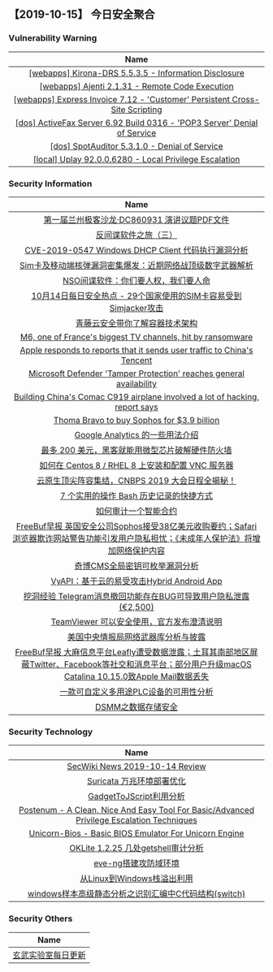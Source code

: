 
 ##   【2019-10-15】 今日安全聚合


###  						       							Vulnerability Warning

|                             Name                             |
| :----------------------------------------------------------: |
|[[webapps] Kirona-DRS 5.5.3.5 - Information Disclosure](https://www.exploit-db.com/exploits/47498)|
|[[webapps] Ajenti 2.1.31 - Remote Code Execution](https://www.exploit-db.com/exploits/47497)|
|[[webapps] Express Invoice 7.12 - 'Customer' Persistent Cross-Site Scripting](https://www.exploit-db.com/exploits/47496)|
|[[dos] ActiveFax Server 6.92 Build 0316 - 'POP3 Server' Denial of Service](https://www.exploit-db.com/exploits/47495)|
|[[dos] SpotAuditor 5.3.1.0 - Denial of Service](https://www.exploit-db.com/exploits/47494)|
|[[local] Uplay 92.0.0.6280 - Local Privilege Escalation](https://www.exploit-db.com/exploits/47493)|

### 						        							Security Information
|                             Name                                    |
| :----------------------------------------------------------: |
|[第一届兰州极客沙龙·DC860931  演讲议题PDF文件](https://www.anquanke.com/post/id/185324)|
|[反间谍软件之旅（三）](https://www.anquanke.com/post/id/188613)|
|[CVE-2019-0547 Windows DHCP Client 代码执行漏洞分析](https://www.anquanke.com/post/id/187894)|
|[Sim卡及移动端核弹漏洞密集爆发：近期网络战顶级数字武器解析](https://www.anquanke.com/post/id/188359)|
|[NSO间谍软件：你们要人权，我们要人命](https://www.anquanke.com/post/id/188575)|
|[10月14日每日安全热点 - 29个国家使用的SIM卡容易受到Simjacker攻击](https://www.anquanke.com/post/id/188583)|
|[青藤云安全带你了解容器技术架构](https://www.secpulse.com/archives/115531.html)|
|[M6, one of France's biggest TV channels, hit by ransomware](https://www.zdnet.com/article/m6-one-of-frances-biggest-tv-channels-hit-by-ransomware/#ftag=RSSbaffb68)|
|[Apple responds to reports that it sends user traffic to China's Tencent](https://www.zdnet.com/article/apple-responds-to-reports-that-it-sends-user-traffic-to-chinas-tencent/#ftag=RSSbaffb68)|
|[Microsoft Defender 'Tamper Protection' reaches general availability](https://www.zdnet.com/article/microsoft-defender-tamper-protection-reaches-general-availability/#ftag=RSSbaffb68)|
|[Building China's Comac C919 airplane involved a lot of hacking, report says](https://www.zdnet.com/article/building-chinas-comac-c919-airplane-involved-a-lot-of-hacking-report-says/#ftag=RSSbaffb68)|
|[Thoma Bravo to buy Sophos for $3.9 billion](https://www.zdnet.com/article/thoma-bravo-to-buy-sophos-for-3-9-billion/#ftag=RSSbaffb68)|
|[Google Analytics 的一些用法介绍](https://linux.cn/article-11460-1.html?utm_source=rss&utm_medium=rss)|
|[最多 200 美元，黑客就能用微型芯片破解硬件防火墙](https://linux.cn/article-11459-1.html?utm_source=rss&utm_medium=rss)|
|[如何在 Centos 8 / RHEL 8 上安装和配置 VNC 服务器](https://linux.cn/article-11458-1.html?utm_source=rss&utm_medium=rss)|
|[云原生顶尖阵容集结，CNBPS 2019 大会日程全揭秘！](https://linux.cn/article-11457-1.html?utm_source=rss&utm_medium=rss)|
|[7 个实用的操作 Bash 历史记录的快捷方式](https://linux.cn/article-11456-1.html?utm_source=rss&utm_medium=rss)|
|[如何审计一个智能合约](https://www.freebuf.com/articles/blockchain-articles/215847.html)|
|[FreeBuf早报  英国安全公司Sophos接受38亿美元收购要约；Safari浏览器欺诈网站警告功能引发用户隐私担忧；《未成年人保护法》将增加网络保护内容](https://www.freebuf.com/news/216775.html)|
|[奇博CMS全局密钥可枚举漏洞分析](https://www.freebuf.com/vuls/214042.html)|
|[VyAPI：基于云的易受攻击Hybrid Android App](https://www.freebuf.com/sectool/214939.html)|
|[挖洞经验  Telegram消息撤回功能存在BUG可导致用户隐私泄露(€2,500)](https://www.freebuf.com/vuls/214665.html)|
|[TeamViewer 可以安全使用，官方发布澄清说明](https://www.freebuf.com/news/216674.html)|
|[美国中央情报局网络武器库分析与披露](https://www.freebuf.com/articles/system/215746.html)|
|[FreeBuf早报  大麻信息平台Leafly遭受数据泄露；土耳其南部地区屏蔽Twitter、Facebook等社交和消息平台；部分用户升级macOS Catalina 10.15.0致Apple Mail数据丢失](https://www.freebuf.com/news/216615.html)|
|[一款可自定义多用途PLC设备的可用性分析](https://www.freebuf.com/articles/ics-articles/213018.html)|
|[DSMM之数据存储安全](https://www.freebuf.com/articles/database/215914.html)|

### 						        							Security  Technology
|                             Name                                    |
| :----------------------------------------------------------: |
|[SecWiki News 2019-10-14 Review](http://www.sec-wiki.com/?2019-10-14)|
|[Suricata 万兆环境部署优化](https://paper.seebug.org/1054/)|
|[GadgetToJScript利用分析](https://www.4hou.com/technology/20820.html)|
|[Postenum - A Clean, Nice And Easy Tool For Basic/Advanced Privilege Escalation Techniques](http://www.kitploit.com/2019/10/postenum-clean-nice-and-easy-tool-for.html)|
|[Unicorn-Bios - Basic BIOS Emulator For Unicorn Engine](http://www.kitploit.com/2019/10/unicorn-bios-basic-bios-emulator-for.html)|
|[OKLite 1.2.25 几处getshell审计分析](http://xz.aliyun.com/t/6515)|
|[eve-ng搭建攻防域环境](http://xz.aliyun.com/t/6504)|
|[从Linux到Windows栈溢出利用](http://xz.aliyun.com/t/6506)|
|[windows样本高级静态分析之识别汇编中C代码结构(switch)](http://xz.aliyun.com/t/6505)|

### 						        							Security  Others
|                             Name                                    |
| :----------------------------------------------------------: |
|[玄武实验室每日更新](https://weibo.com/p/1006065582522936/wenzhang?from=page_100606_profile&wvr=6&mod=wenzhangmore)|

